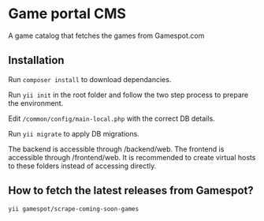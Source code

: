 Game portal CMS
===============================

A game catalog that fetches the games from Gamespot.com


Installation
---
Run `composer install` to download dependancies.

Run `yii init` in the root folder and follow the two step process to prepare the environment.

Edit `/common/config/main-local.php` with the correct DB details.

Run `yii migrate` to apply DB migrations.

The backend is accessible through /backend/web.
The frontend is accessible through /frontend/web. It is recommended to create virtual hosts to these folders instead of accessing directly.


How to fetch the latest releases from Gamespot?
---

    yii gamespot/scrape-coming-soon-games